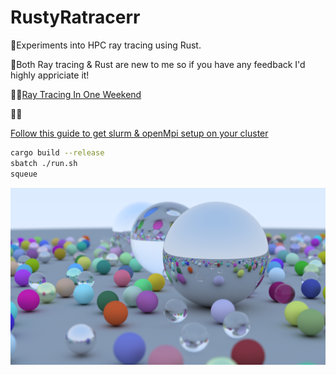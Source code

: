 # RustyRatracerr
🧪Experiments into HPC ray tracing using Rust.

📖Both Ray tracing & Rust are new to me so if you have any feedback I'd highly appriciate it!

👨‍🏫[Ray Tracing In One Weekend](https://raytracing.github.io/books/RayTracingInOneWeekend.html)

🏃‍♀️

[Follow this guide to get slurm & openMpi setup on your cluster](https://glmdev.medium.com/building-a-raspberry-pi-cluster-784f0df9afbd)

```bash
cargo build --release
sbatch ./run.sh
squeue
```

<p align="center">
   <div style="width:640;height:320">
       <img style="width: inherit" src="https://github.com/Timmoth/RustyRatracerr/blob/main/images/raytrace-1200x675.png?raw=true">
</div>
</p>
